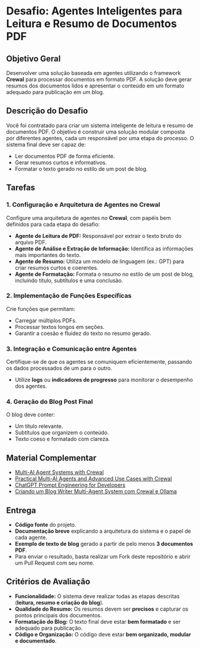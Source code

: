 # Desafio: Agentes Inteligentes para Leitura e Resumo de Documentos PDF

## Objetivo Geral
Desenvolver uma solução baseada em agentes utilizando o framework **CrewaI** para processar documentos em formato PDF. A solução deve gerar resumos dos documentos lidos e apresentar o conteúdo em um formato adequado para publicação em um blog.

## Descrição do Desafio
Você foi contratado para criar um sistema inteligente de leitura e resumo de documentos PDF. O objetivo é construir uma solução modular composta por diferentes agentes, cada um responsável por uma etapa do processo. O sistema final deve ser capaz de:

- Ler documentos PDF de forma eficiente.
- Gerar resumos curtos e informativos.
- Formatar o texto gerado no estilo de um post de blog.

## Tarefas

### 1. Configuração e Arquitetura de Agentes no CrewaI
Configure uma arquitetura de agentes no **CrewaI**, com papéis bem definidos para cada etapa do desafio:

- **Agente de Leitura de PDF:** Responsável por extrair o texto bruto do arquivo PDF.
- **Agente de Análise e Extração de Informação:** Identifica as informações mais importantes do texto.
- **Agente de Resumo:** Utiliza um modelo de linguagem (ex.: GPT) para criar resumos curtos e coerentes.
- **Agente de Formatação:** Formata o resumo no estilo de um post de blog, incluindo título, subtítulos e uma conclusão.

### 2. Implementação de Funções Específicas
Crie funções que permitam:

- Carregar múltiplos PDFs.
- Processar textos longos em seções.
- Garantir a coesão e fluidez do texto no resumo gerado.

### 3. Integração e Comunicação entre Agentes
Certifique-se de que os agentes se comuniquem eficientemente, passando os dados processados de um para o outro.

- Utilize **logs** ou **indicadores de progresso** para monitorar o desempenho dos agentes.

### 4. Geração do Blog Post Final
O blog deve conter:

- Um título relevante.
- Subtítulos que organizem o conteúdo.
- Texto coeso e formatado com clareza.

## Material Complementar
- [Multi-AI Agent Systems with CrewaI](https://www.deeplearning.ai/short-courses/multi-ai-agent-systems-with-crewai/)
- [Practical Multi-AI Agents and Advanced Use Cases with CrewaI](https://www.deeplearning.ai/short-courses/practical-multi-ai-agents-and-advanced-use-cases-with-crewai/)
- [ChatGPT Prompt Engineering for Developers](https://www.deeplearning.ai/short-courses/chatgpt-prompt-engineering-for-developers/)
- [Criando um Blog Writer Multi-Agent System com CrewaI e Ollama](https://medium.com/the-ai-forum/create-a-blog-writer-multi-agent-system-using-crewai-and-ollama-f47654a5e1cd)

## Entrega
- **Código fonte** do projeto.
- **Documentação breve** explicando a arquitetura do sistema e o papel de cada agente.
- **Exemplo de texto de blog** gerado a partir de pelo menos **3 documentos PDF**.
- Para enviar o resultado, basta realizar um Fork deste repositório e abrir um Pull Request com seu nome.
  

## Critérios de Avaliação
- **Funcionalidade:** O sistema deve realizar todas as etapas descritas (**leitura, resumo e criação do blog**).
- **Qualidade do Resumo:** Os resumos devem ser **precisos** e capturar os pontos principais dos documentos.
- **Formatação do Blog:** O texto final deve estar **bem formatado** e ser adequado para publicação.
- **Código e Organização:** O código deve estar **bem organizado, modular e documentado**.
